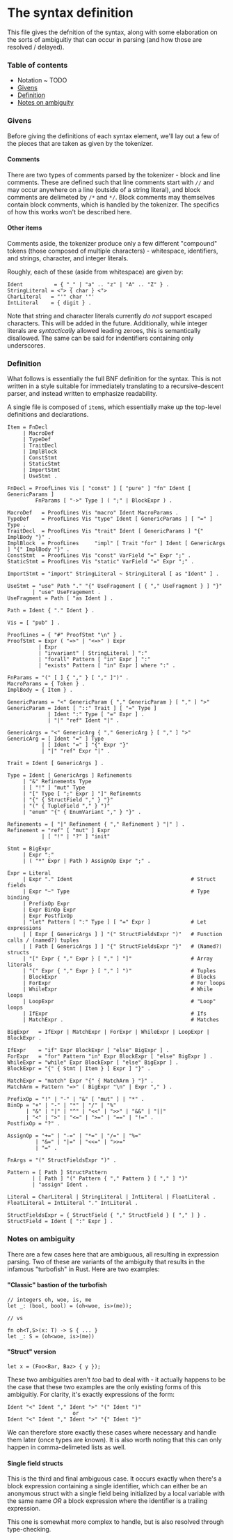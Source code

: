 # The syntax definition

This file gives the defnition of the syntax, along with some elaboration on the sorts of ambiguitiy
that can occur in parsing (and how those are resolved / delayed).

### Table of contents

* Notation ~ TODO
* [Givens](#givens)
* [Definition](#definition)
* [Notes on ambiguity](#notes-on-ambiguity)

### Givens

Before giving the definitions of each syntax element, we'll lay out a few of the pieces that are
taken as given by the tokenizer.

#### Comments

There are two types of comments parsed by the tokenizer - block and line comments. These are defined
such that line comments start with `//` and may occur anywhere on a line (outside of a string
literal), and block comments are delimeted by `/*` and `*/`. Block comments may themselves contain
block comments, which is handled by the tokenizer. The specifics of how this works won't be
described here.

#### Other items

Comments aside, the tokenizer produce only a few different "compound" tokens (those composed of
multiple characters) - whitespace, identifiers, and strings, character, and integer literals.

Roughly, each of these (aside from whitespace) are given by:

```
Ident          = { "_" | "a" .. "z" | "A" .. "Z" } .
StringLiteral = <"> { char } <">
CharLiteral   = "'" char '"'
IntLiteral    = { digit } .
```

Note that string and character literals currently *do not* support escaped characters. This will be
added in the future. Additionally, while integer literals are *syntactically* allowed leading
zeroes, this is semantically disallowed. The same can be said for indentifiers containing only
underscores.

### Definition

What follows is essentially the full BNF definition for the syntax. This is not written in a style
suitable for immediately translating to a recursive-descent parser, and instead written to emphasize
readability.

A single file is composed of `item`s, which essentially make up the top-level definitions and
declarations.

```
Item = FnDecl
     | MacroDef
     | TypeDef
     | TraitDecl
     | ImplBlock
     | ConstStmt
     | StaticStmt
     | ImportStmt
     | UseStmt .

FnDecl = ProofLines Vis [ "const" ] [ "pure" ] "fn" Ident [ GenericParams ]
         FnParams [ "->" Type ] ( ";" | BlockExpr ) .

MacroDef   = ProofLines Vis "macro" Ident MacroParams .
TypeDef    = ProofLines Vis "type" Ident [ GenericParams ] [ "=" ] Type .
TraitDecl  = ProofLines Vis "trait" Ident [ GenericParams ] "{" ImplBody "}" .
ImplBlock  = ProofLines     "impl" [ Trait "for" ] Ident [ GenericArgs ] "{" ImplBody "}" .
ConstStmt  = ProofLines Vis "const" VarField "=" Expr ";" .
StaticStmt = ProofLines Vis "static" VarField "=" Expr ";" .

ImportStmt = "import" StringLiteral ~ StringLiteral [ as "Ident" ] .

UseStmt = "use" Path "." "{" UseFragement [ { "," UseFragment } ] "}"
        | "use" UseFragement .
UseFragment = Path [ "as Ident ] .

Path = Ident { "." Ident } .

Vis = [ "pub" ] .

ProofLines = { "#" ProofStmt "\n" } .
ProofStmt = Expr ( "=>" | "<=>" ) Expr
          | Expr
          | "invariant" [ StringLiteral ] ":"
          | "forall" Pattern [ "in" Expr ] ":"
          | "exists" Pattern [ "in" Expr ] where ":" .

FnParams = "(" [ ] { "," } [ "," ]")" .
MacroParams = { Token } .
ImplBody = { Item } .

GenericParams = "<" GenericParam { "," GenericParam } [ "," ] ">"
GenericParam = Ident [ "::" Trait ] [ "=" Type ]
             | Ident ":" Type [ "=" Expr ] .
             | "|" "ref" Ident "|" .

GenericArgs = "<" GenericArg { "," GenericArg } [ "," ] ">"
GenericArg = [ Ident "=" ] Type
           | [ Ident "=" ] "{" Expr "}"
           | "|" "ref" Expr "|" .

Trait = Ident [ GenericArgs ] .

Type = Ident [ GenericArgs ] Refinements
     | "&" Refinements Type 
     | [ "!" ] "mut" Type
     | "[" Type [ ";" Expr ] "]" Refinemnts
     | "{" { StructField "," } "}"
     | "(" { TupleField "," } ")"
     | "enum" "{" { EnumVariant "," } "}" .

Refinements = [ "|" Refinement { "," Refinement } "|" ] .
Refinement = "ref" [ "mut" ] Expr
           | [ "!" | "?" ] "init"

Stmt = BigExpr
     | Expr ";"
     | ( "*" Expr | Path ) AssignOp Expr ";" .

Expr = Literal
     | Expr "." Ident                                      # Struct fields
     | Expr "~" Type                                       # Type binding
     | PrefixOp Expr
     | Expr BinOp Expr
     | Expr PostfixOp
     | "let" Pattern [ ":" Type ] [ "=" Expr ]             # Let expressions
     | [ Expr [ GenericArgs ] ] "(" StructFieldsExpr ")"   # Function calls / (named?) tuples
     | [ Path [ GenericArgs ] ] "{" StructFieldsExpr "}"   # (Named?) structs 
     | "[" Expr { "," Expr } [ "," ] "]"                   # Array literals
     | "(" Expr { "," Expr } [ "," ] ")"                   # Tuples
     | BlockExpr                                           # Blocks
     | ForExpr                                             # For loops
     | WhileExpr                                           # While loops
     | LoopExpr                                            # "Loop" loops
     | IfExpr                                              # Ifs
     | MatchExpr .                                         # Matches

BigExpr   = IfExpr | MatchExpr | ForExpr | WhileExpr | LoopExpr | BlockExpr .

IfExpr    = "if" Expr BlockExpr [ "else" BigExpr ] .
ForExpr   = "for" Pattern "in" Expr BlockExpr [ "else" BigExpr ] .
WhileExpr = "while" Expr BlockExpr [ "else" BigExpr ] .
BlockExpr = "{" { Stmt | Item } [ Expr ] "}" .

MatchExpr = "match" Expr "{" { MatchArm } "}" .
MatchArm = Pattern "=>" ( BigExpr "\n" | Expr "," ) .

PrefixOp = "!" | "-" | "&" [ "mut" ] | "*" .
BinOp = "+" | "-" | "*" | "/" | "%"
      | "&" | "|" | "^" | "<<" | ">>" | "&&" | "||"
      | "<" | ">" | "<=" | ">=" | "==" | "!=" .
PostfixOp = "?" .

AssignOp = "+=" | "-=" | "*=" | "/=" | "%="
         | "&=" | "|=" | "<<=" | ">>="
         | "=" .

FnArgs = "(" StructFieldsExpr ")" .

Pattern = [ Path ] StructPattern
        | [ Path ] "(" Pattern { "," Pattern } [ "," ] ")"
        | "assign" Ident .

Literal = CharLiteral | StringLiteral | IntLiteral | FloatLiteral .
FloatLiteral = IntLiteral "." IntLiteral .

StructFieldsExpr = { StructField { "," StructField } [ "," ] } .
StructField = Ident [ ":" Expr ] .
```

### Notes on ambiguity

There are a few cases here that are ambiguous, all resulting in expression parsing. Two of these are
variants of the ambiguity that results in the infamous "turbofish" in Rust. Here are two examples:

#### "Classic" bastion of the turbofish

```
// integers oh, woe, is, me
let _: (bool, bool) = (oh<woe, is>(me));

// vs

fn oh<T,S>(x: T) -> S { ... }
let _: S = (oh<woe, is>(me))
```

#### "Struct" version

```
let x = (Foo<Bar, Baz> { y });
```

These two ambiguities aren't *too* bad to deal with - it actually happens to be the case that these
two examples are the only existing forms of this ambiguitiy. For clarity, it's exactly expressions
of the form:

```
Ident "<" Ident "," Ident ">" "(" Ident ")"
                     or
Ident "<" Ident "," Ident ">" "{" Ident "}"
```

We can therefore store exactly these cases where necessary and handle them later (once types are
known). It is also worth noting that this can only happen in comma-delimeted lists as well.

#### Single field structs

This is the third and final ambiguous case. It occurs exactly when there's a block expression
containing a single identifier, which can either be an anonymous struct with a single field being
initialized by a local variable with the same name *OR* a block expression where the identifier is a
trailing expression.

This one is somewhat more complex to handle, but is also resolved through type-checking.
